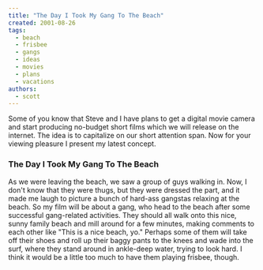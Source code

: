 ```yaml
---
title: "The Day I Took My Gang To The Beach"
created: 2001-08-26
tags: 
  - beach
  - frisbee
  - gangs
  - ideas
  - movies
  - plans
  - vacations
authors: 
  - scott
---
```


Some of you know that Steve and I have plans to get a digital movie camera and start producing no-budget short films which we will release on the internet. The idea is to capitalize on our short attention span. Now for your viewing pleasure I present my latest concept.

### The Day I Took My Gang To The Beach

As we were leaving the beach, we saw a group of guys walking in. Now, I don't know that they were thugs, but they were dressed the part, and it made me laugh to picture a bunch of hard-ass gangstas relaxing at the beach. So my film will be about a gang, who head to the beach after some successful gang-related activities. They should all walk onto this nice, sunny family beach and mill around for a few minutes, making comments to each other like "This is a nice beach, yo." Perhaps some of them will take off their shoes and roll up their baggy pants to the knees and wade into the surf, where they stand around in ankle-deep water, trying to look hard. I think it would be a little too much to have them playing frisbee, though.
